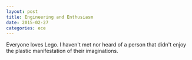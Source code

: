 ```yaml
---
layout: post
title: Engineering and Enthusiasm
date: 2015-02-27
categories: ece
---
```


Everyone loves Lego. I haven't met nor heard of a person that didn't enjoy the plastic manifestation of their imaginations. 
